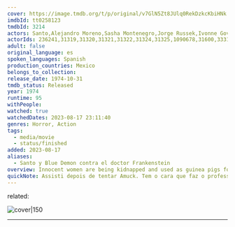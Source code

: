 ```yaml
---
cover: https://image.tmdb.org/t/p/original/v7GlN5Zt8JUlq0RekDzkcKbiHNk.jpg
imdbId: tt0258123
tmdbId: 3214
actors: Santo,Alejandro Moreno,Sasha Montenegro,Jorge Russek,Ivonne Govea,Rubén Aguirre,Jorge Casanova,Carlos Suárez,Jorge Mondragón,Sonia Aguilar,Sebastián Verti,Sonia Fuentes,Carlos Bravo y Fernández 'Carlhillos',Lina Michel,Ray Mendoza
actorIds: 236241,31319,31320,31321,31322,31324,31325,1090678,31600,3331699,2973533,31226,1095135,1685476,1681973
adult: false
original_language: es
spoken_languages: Spanish
production_countries: Mexico
belongs_to_collection:  
release_date: 1974-10-31
tmdb_status: Released
year: 1974
runtime: 95
withPeople:  
watched: true
watchedDates: 2023-08-17 23:11:40
genres: Horror, Action
tags: 
  - media/movie
  - status/finished
added: 2023-08-17
aliases: 
  - Santo y Blue Demon contra el doctor Frankenstein
overview: Innocent women are being kidnapped and used as guinea pigs for a brain transplant experiment. The diabolical Dr. Frankenstein continues his quest to perfect his brain transplant operation to bring back his deceased wife at any cost - even if it means playing with the lives of others. El Santo and Blue Demon are called in to help when their friend Alicia becomes Dr. Frankenstein's next target. It'll take both heroes to go up against the dastardly doctor and go mano a mano with his super strong zombie Golem.
quickNote: Assisti depois de tentar Amuck. Tem o cara que faz o professor girafales 
---
```

related: 

![cover|150](https://image.tmdb.org/t/p/original/v7GlN5Zt8JUlq0RekDzkcKbiHNk.jpg)
***
